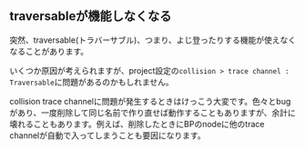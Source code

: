 ## traversableが機能しなくなる

突然、traversable(トラバーサブル)、つまり、よじ登ったりする機能が使えなくなることがあります。

いくつか原因が考えられますが、project設定の`collision > trace channel : Traversable`に問題があるのかもしれません。

collision trace channelに問題が発生するときはけっこう大変です。色々とbugがあり、一度削除して同じ名前で作り直せば動作することもありますが、余計に壊れることもあります。例えば、削除したときにBPのnodeに他のtrace channelが自動で入ってしまうことも要因になります。


